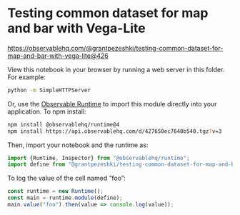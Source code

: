 # Testing common dataset for map and bar with Vega-Lite

https://observablehq.com/@grantpezeshki/testing-common-dataset-for-map-and-bar-with-vega-lite@426

View this notebook in your browser by running a web server in this folder. For
example:

~~~sh
python -m SimpleHTTPServer
~~~

Or, use the [Observable Runtime](https://github.com/observablehq/runtime) to
import this module directly into your application. To npm install:

~~~sh
npm install @observablehq/runtime@4
npm install https://api.observablehq.com/d/427650ec7640b540.tgz?v=3
~~~

Then, import your notebook and the runtime as:

~~~js
import {Runtime, Inspector} from "@observablehq/runtime";
import define from "@grantpezeshki/testing-common-dataset-for-map-and-bar-with-vega-lite";
~~~

To log the value of the cell named “foo”:

~~~js
const runtime = new Runtime();
const main = runtime.module(define);
main.value("foo").then(value => console.log(value));
~~~
